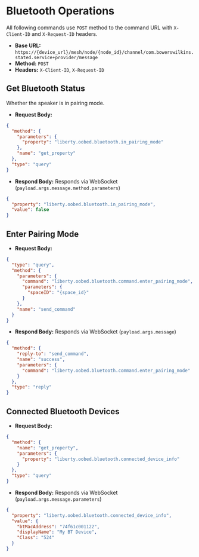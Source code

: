 # Bluetooth Operations

All following commands use `POST` method to the command URL with `X-Client-ID` and `X-Request-ID` headers.

- **Base URL:** `https://{device_url}/mesh/node/{node_id}/channel/com.bowerswilkins.stated.service+provider/message`
- **Method:** `POST`
- **Headers:** `X-Client-ID`, `X-Request-ID`

## Get Bluetooth Status
Whether the speaker is in pairing mode.
- **Request Body:**
```json
{
  "method": {
    "parameters": {
      "property": "liberty.oobed.bluetooth.in_pairing_mode"
    },
    "name": "get_property"
  },
  "type": "query"
}
```
- **Respond Body:** Responds via WebSocket (`payload.args.message.method.parameters`)
```json
{
  "property": "liberty.oobed.bluetooth.in_pairing_mode",
  "value": false
}
```

## Enter Pairing Mode
- **Request Body:**
```json
{
  "type": "query",
  "method": {
    "parameters": {
      "command": "liberty.oobed.bluetooth.command.enter_pairing_mode",
      "parameters": {
        "spaceID": "{space_id}"
      }
    },
    "name": "send_command"
  }
}
```
- **Respond Body:** Responds via WebSocket (`payload.args.message`)
```json
{
  "method": {
    "reply-to": "send_command",
    "name": "success",
    "parameters": {
      "command": "liberty.oobed.bluetooth.command.enter_pairing_mode"
    }
  },
  "type": "reply"
}
```

## Connected Bluetooth Devices
- **Request Body:**
```json
{
  "method": {
    "name": "get_property",
    "parameters": {
      "property": "liberty.oobed.bluetooth.connected_device_info"
    }
  },
  "type": "query"
}
```
- **Respond Body:** Responds via WebSocket (`payload.args.message.parameters`)
```json
{
  "property": "liberty.oobed.bluetooth.connected_device_info",
  "value": {
    "btMacAddress": "74f61c001122",
    "displayName": "My BT Device",
    "Class": "524"
  }
}
```
